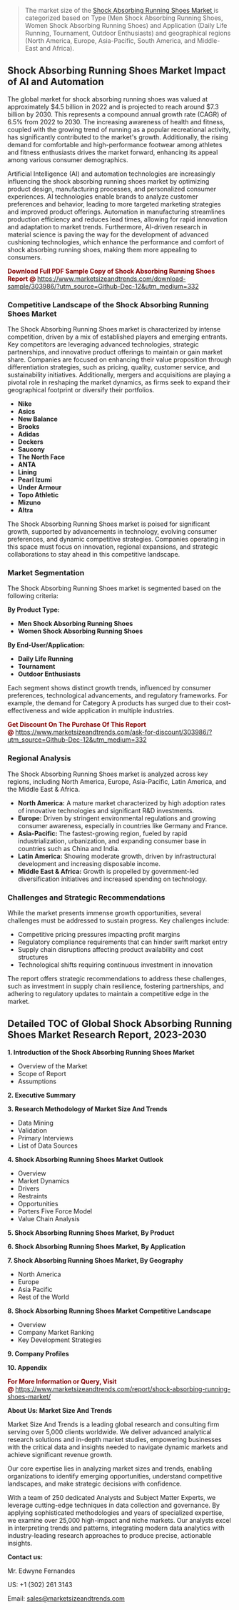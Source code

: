 <blockquote><p>The market size of the <a href="https://www.marketsizeandtrends.com/download-sample/303986/?utm_source=Github-Dec-12&amp;utm_medium=332" target="_blank">Shock Absorbing Running Shoes Market </a>is categorized based on Type (Men Shock Absorbing Running Shoes, Women Shock Absorbing Running Shoes) and Application (Daily Life Running, Tournament, Outdoor Enthusiasts) and geographical regions (North America, Europe, Asia-Pacific, South America, and Middle-East and Africa).</p></blockquote><p><h2>Shock Absorbing Running Shoes Market Impact of AI and Automation</h2><p>The global market for shock absorbing running shoes was valued at approximately $4.5 billion in 2022 and is projected to reach around $7.3 billion by 2030. This represents a compound annual growth rate (CAGR) of 6.5% from 2022 to 2030. The increasing awareness of health and fitness, coupled with the growing trend of running as a popular recreational activity, has significantly contributed to the market's growth. Additionally, the rising demand for comfortable and high-performance footwear among athletes and fitness enthusiasts drives the market forward, enhancing its appeal among various consumer demographics.</p><p>Artificial Intelligence (AI) and automation technologies are increasingly influencing the shock absorbing running shoes market by optimizing product design, manufacturing processes, and personalized consumer experiences. AI technologies enable brands to analyze customer preferences and behavior, leading to more targeted marketing strategies and improved product offerings. Automation in manufacturing streamlines production efficiency and reduces lead times, allowing for rapid innovation and adaptation to market trends. Furthermore, AI-driven research in material science is paving the way for the development of advanced cushioning technologies, which enhance the performance and comfort of shock absorbing running shoes, making them more appealing to consumers.</p></p><p><strong><span style="color: #800000;">Download Full PDF Sample Copy of Shock Absorbing Running Shoes Report @</span>&nbsp;</strong><a href="https://www.marketsizeandtrends.com/download-sample/303986/?utm_source=Github-Dec-12&amp;utm_medium=332">https://www.marketsizeandtrends.com/download-sample/303986/?utm_source=Github-Dec-12&amp;utm_medium=332</a></p><h3>Competitive Landscape of the Shock Absorbing Running Shoes Market</h3><p>The Shock Absorbing Running Shoes market is characterized by intense competition, driven by a mix of established players and emerging entrants. Key competitors are leveraging advanced technologies, strategic partnerships, and innovative product offerings to maintain or gain market share. Companies are focused on enhancing their value proposition through differentiation strategies, such as pricing, quality, customer service, and sustainability initiatives. Additionally, mergers and acquisitions are playing a pivotal role in reshaping the market dynamics, as firms seek to expand their geographical footprint or diversify their portfolios.</p><p><strong><p><ul><li>Nike </li><li> Asics </li><li> New Balance </li><li> Brooks </li><li> Adidas </li><li> Deckers </li><li> Saucony </li><li> The North Face </li><li> ANTA </li><li> Lining </li><li> Pearl Izumi </li><li> Under Armour </li><li> Topo Athletic </li><li> Mizuno </li><li> Altra</p></li></ul></p></strong></p><p>The Shock Absorbing Running Shoes market is poised for significant growth, supported by advancements in technology, evolving consumer preferences, and dynamic competitive strategies. Companies operating in this space must focus on innovation, regional expansions, and strategic collaborations to stay ahead in this competitive landscape.</p><h3>Market Segmentation</h3><p>The Shock Absorbing Running Shoes market is segmented based on the following criteria:</p><p><strong>By Product Type:</strong></p><p><strong><p><ul><li>Men Shock Absorbing Running Shoes </li><li> Women Shock Absorbing Running Shoes</p></li></ul></p></strong></p><p><strong>By End-User/Application:</strong></p><p><strong><p><ul><li>Daily Life Running </li><li> Tournament </li><li> Outdoor Enthusiasts</p></li></ul></p></strong></p><p>Each segment shows distinct growth trends, influenced by consumer preferences, technological advancements, and regulatory frameworks. For example, the demand for Category A products has surged due to their cost-effectiveness and wide application in multiple industries.</p><p><strong><span style="color: #800000;">Get Discount On The Purchase Of This Report @&nbsp;</span></strong><a href="https://www.marketsizeandtrends.com/ask-for-discount/303986/?utm_source=Github-Dec-12&amp;utm_medium=332">https://www.marketsizeandtrends.com/ask-for-discount/303986/?utm_source=Github-Dec-12&amp;utm_medium=332</a></p><h3>Regional Analysis</h3><p>The Shock Absorbing Running Shoes market is analyzed across key regions, including North America, Europe, Asia-Pacific, Latin America, and the Middle East &amp; Africa.</p><ul><li><strong>North America:</strong> A mature market characterized by high adoption rates of innovative technologies and significant R&amp;D investments.</li><li><strong>Europe:</strong> Driven by stringent environmental regulations and growing consumer awareness, especially in countries like Germany and France.</li><li><strong>Asia-Pacific:</strong> The fastest-growing region, fueled by rapid industrialization, urbanization, and expanding consumer base in countries such as China and India.</li><li><strong>Latin America:</strong> Showing moderate growth, driven by infrastructural development and increasing disposable income.</li><li><strong>Middle East &amp; Africa:</strong> Growth is propelled by government-led diversification initiatives and increased spending on technology.</li></ul><h3>Challenges and Strategic Recommendations</h3><p>While the market presents immense growth opportunities, several challenges must be addressed to sustain progress. Key challenges include:</p><ul><li>Competitive pricing pressures impacting profit margins</li><li>Regulatory compliance requirements that can hinder swift market entry</li><li>Supply chain disruptions affecting product availability and cost structures</li><li>Technological shifts requiring continuous investment in innovation</li></ul><p>The report offers strategic recommendations to address these challenges, such as investment in supply chain resilience, fostering partnerships, and adhering to regulatory updates to maintain a competitive edge in the market.</p><h2>Detailed TOC of Global Shock Absorbing Running Shoes Market Research Report, 2023-2030</h2><p><strong>1. Introduction of the Shock Absorbing Running Shoes Market</strong></p><ul><li>Overview of the Market</li><li>Scope of Report</li><li>Assumptions&nbsp;</li></ul><p><strong>2. Executive Summary</strong></p><p><strong>3. Research Methodology of <strong>Market Size And Trends</strong></strong></p><ul><li>Data Mining</li><li>Validation</li><li>Primary Interviews</li><li>List of Data Sources&nbsp;</li></ul><p><strong>4. Shock Absorbing Running Shoes Market Outlook</strong></p><ul><li>Overview</li><li>Market Dynamics</li><li>Drivers</li><li>Restraints</li><li>Opportunities</li><li>Porters Five Force Model</li><li>Value Chain Analysis&nbsp;</li></ul><p><strong>5. Shock Absorbing Running Shoes Market, By Product</strong></p><p><strong>6. Shock Absorbing Running Shoes Market, By Application</strong></p><p><strong>7. Shock Absorbing Running Shoes Market, By Geography</strong></p><ul><li>North America</li><li>Europe</li><li>Asia Pacific</li><li>Rest of the World&nbsp;</li></ul><p><strong>8. Shock Absorbing Running Shoes Market Competitive Landscape</strong></p><ul><li>Overview</li><li>Company Market Ranking</li><li>Key Development Strategies&nbsp;</li></ul><p><strong>9. Company Profiles</strong></p><p><strong>10. Appendix</strong></p><p><strong><span style="color: #800000;">For More Information or Query, Visit @&nbsp;</span></strong><a href="https://www.marketsizeandtrends.com/report/shock-absorbing-running-shoes-market/">https://www.marketsizeandtrends.com/report/shock-absorbing-running-shoes-market/</a></p><p></p><p><strong>About Us:&nbsp;Market Size And Trends</strong></p><p>Market Size And Trends&nbsp;is a leading global research and consulting firm serving over 5,000 clients worldwide. We deliver advanced analytical research solutions and in-depth market studies, empowering businesses with the critical data and insights needed to navigate dynamic markets and achieve significant revenue growth.</p><p>Our core expertise lies in analyzing market sizes and trends, enabling organizations to identify emerging opportunities, understand competitive landscapes, and make strategic decisions with confidence.</p><p>With a team of 250 dedicated Analysts and Subject Matter Experts, we leverage cutting-edge techniques in data collection and governance. By applying sophisticated methodologies and years of specialized expertise, we examine over 25,000 high-impact and niche markets. Our analysts excel in interpreting trends and patterns, integrating modern data analytics with industry-leading research approaches to produce precise, actionable insights.</p><p><strong>Contact us:</strong></p><p>Mr. Edwyne Fernandes</p><p>US: +1 (302) 261 3143</p><p>Email: <a href="mailto:sales@marketsizeandtrends.com">sales@marketsizeandtrends.com</a>&nbsp;</p>
